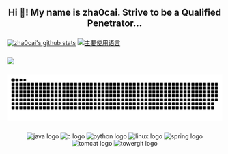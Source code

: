 <h2 align="center">Hi 👋! My name is zha0cai. Strive to be a Qualified Penetrator...</h2>

###

  [![zha0cai's github stats](https://github-readme-stats.vercel.app/api?username=zha0cai&hide_title=false&hide=c&hide_border=true&layout=compact&theme=dracula&locale=en#width-full)](https://github.com/zha0cai)
  [![主要使用语言](https://github-readme-stats.vercel.app/api/top-langs/?username=zha0cai&hide_title=false&hide=c&hide_border=true&layout=compact&theme=dracula&locale=cn)](https://github.com/zha0cai)

###

<img align="center" height="300" src="https://github.githubassets.com/images/mona-whisper.gif"  />

###

[![snake](./assets/github-contribution-grid-snake.svg)](https://github.com/zha0cai)

###

<div align="center">
  <img src="https://cdn.jsdelivr.net/gh/devicons/devicon/icons/java/java-original.svg" height="30" width="42" alt="java logo"  />
  <img src="https://cdn.jsdelivr.net/gh/devicons/devicon/icons/c/c-original.svg" height="30" width="42" alt="c logo"  />
  <img src="https://cdn.jsdelivr.net/gh/devicons/devicon/icons/python/python-original.svg" height="30" width="42" alt="python logo"  />
  <img src="https://cdn.jsdelivr.net/gh/devicons/devicon/icons/linux/linux-original.svg" height="40" width="52" alt="linux logo"  />
  <img src="https://cdn.jsdelivr.net/gh/devicons/devicon/icons/spring/spring-original.svg" height="40" width="52" alt="spring logo"  />
  <img src="https://cdn.jsdelivr.net/gh/devicons/devicon/icons/tomcat/tomcat-original.svg" height="40" width="52" alt="tomcat logo"  />
  <img src="https://cdn.jsdelivr.net/gh/devicons/devicon/icons/towergit/towergit-original.svg" height="40" width="52" alt="towergit logo"  />

</div>
